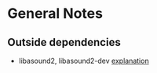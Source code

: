 # General Notes

## Outside dependencies

- libasound2, libasound2-dev [explanation](https://luten.dev/portaudio-panic-and-no-devices-found/)

